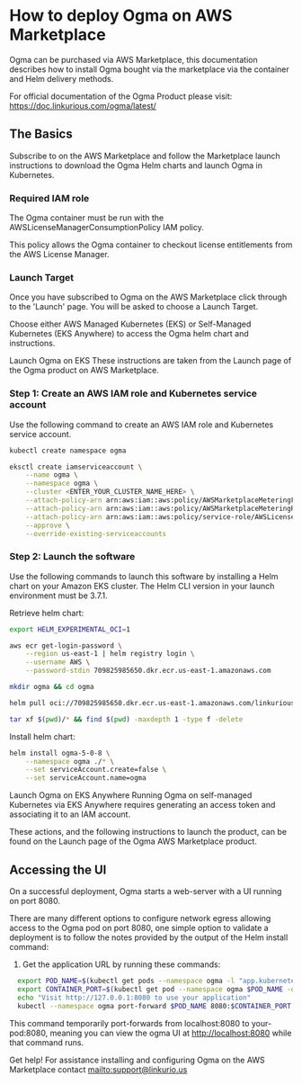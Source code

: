 # How to deploy Ogma on AWS Marketplace

Ogma can be purchased via AWS Marketplace, this documentation describes how to install Ogma bought via the marketplace via the container and Helm delivery methods.

For official documentation of the Ogma Product please visit: <https://doc.linkurious.com/ogma/latest/>

## The Basics

Subscribe to  on the AWS Marketplace and follow the Marketplace launch instructions to download the Ogma Helm charts and launch Ogma in Kubernetes.

### Required IAM role

The Ogma container must be run with the AWSLicenseManagerConsumptionPolicy IAM policy.

This policy allows the Ogma container to checkout license entitlements from the AWS License Manager.

### Launch Target

Once you have subscribed to Ogma on the AWS Marketplace click through to the 'Launch' page. You will be asked to choose a Launch Target.

Choose either AWS Managed Kubernetes (EKS) or Self-Managed Kubernetes (EKS Anywhere) to access the Ogma helm chart and instructions.

Launch Ogma on EKS
These instructions are taken from the Launch page of the Ogma product on AWS Marketplace.

### Step 1: Create an AWS IAM role and Kubernetes service account

Use the following command to create an AWS IAM role and Kubernetes service account.

```sh
kubectl create namespace ogma
```

```sh
eksctl create iamserviceaccount \
    --name ogma \
    --namespace ogma \
    --cluster <ENTER_YOUR_CLUSTER_NAME_HERE> \
    --attach-policy-arn arn:aws:iam::aws:policy/AWSMarketplaceMeteringFullAccess \
    --attach-policy-arn arn:aws:iam::aws:policy/AWSMarketplaceMeteringRegisterUsage \
    --attach-policy-arn arn:aws:iam::aws:policy/service-role/AWSLicenseManagerConsumptionPolicy \
    --approve \
    --override-existing-serviceaccounts
```

### Step 2: Launch the software

Use the following commands to launch this software by installing a Helm chart on your Amazon EKS cluster. The Helm CLI version in your launch environment must be 3.7.1.

Retrieve helm chart:

```sh
export HELM_EXPERIMENTAL_OCI=1

aws ecr get-login-password \
    --region us-east-1 | helm registry login \
    --username AWS \
    --password-stdin 709825985650.dkr.ecr.us-east-1.amazonaws.com

mkdir ogma && cd ogma

helm pull oci://709825985650.dkr.ecr.us-east-1.amazonaws.com/linkurious/ogma --version 5.0.8

tar xf $(pwd)/* && find $(pwd) -maxdepth 1 -type f -delete
```

Install helm chart:

```sh
helm install ogma-5-0-8 \
    --namespace ogma ./* \
    --set serviceAccount.create=false \
    --set serviceAccount.name=ogma
```

Launch Ogma on EKS Anywhere
Running Ogma on self-managed Kubernetes via EKS Anywhere requires generating an access token and associating it to an IAM account.

These actions, and the following instructions to launch the product, can be found on the Launch page of the Ogma AWS Marketplace product.

## Accessing the UI

On a successful deployment, Ogma starts a web-server with a UI running on port 8080.

There are many different options to configure network egress allowing access to the Ogma pod on port 8080, one simple option to validate a deployment is to follow the notes provided by the output of the Helm install command:

1. Get the application URL by running these commands:

```sh
  export POD_NAME=$(kubectl get pods --namespace ogma -l "app.kubernetes.io/name=ogma,app.kubernetes.io/instance=ogma" -o jsonpath="{.items[0].metadata.name}")
  export CONTAINER_PORT=$(kubectl get pod --namespace ogma $POD_NAME -o jsonpath="{.spec.containers[0].ports[0].containerPort}")
  echo "Visit http://127.0.0.1:8080 to use your application"
  kubectl --namespace ogma port-forward $POD_NAME 8080:$CONTAINER_PORT
```

This command temporarily port-forwards from localhost:8080 to your-pod:8080, meaning you can view the ogma UI at <http://localhost:8080> while that command runs.

Get help!
For assistance installing and configuring Ogma on the AWS Marketplace contact <mailto:support@linkurio.us>
